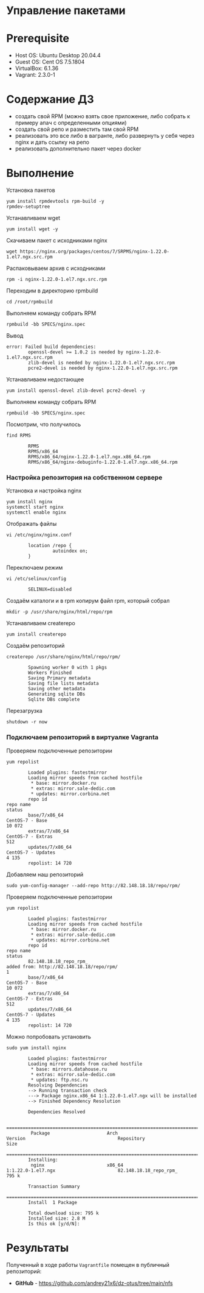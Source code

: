 # Управление пакетами

# **Prerequisite**
- Host OS: Ubuntu Desktop 20.04.4
- Guest OS: Cent OS 7.5.1804
- VirtualBox: 6.1.36
- Vagrant: 2.3.0-1

# **Содержание ДЗ**

* создать свой RPM (можно взять свое приложение, либо собрать к примеру апач с определенными опциями)
* создать свой репо и разместить там свой RPM
* реализовать это все либо в вагранте, либо развернуть у себя через nginx и дать ссылку на репо
* реализовать дополнительно пакет через docker

# **Выполнение**


Установка пакетов
```
yum install rpmdevtools rpm-build -y
rpmdev-setuptree
```

Устанавливаем wget
```
yum install wget -y
```

Скачиваем пакет с исходниками nginx
```
wget https://nginx.org/packages/centos/7/SRPMS/nginx-1.22.0-1.el7.ngx.src.rpm
```

Распаковываем архив с исходниками
```
rpm -i nginx-1.22.0-1.el7.ngx.src.rpm
```

Переходим в директорию rpmbuild
```
cd /root/rpmbuild
```

Выполняем команду собрать RPM
```
rpmbuild -bb SPECS/nginx.spec
```

Вывод
```
error: Failed build dependencies:
        openssl-devel >= 1.0.2 is needed by nginx-1.22.0-1.el7.ngx.src.rpm
        zlib-devel is needed by nginx-1.22.0-1.el7.ngx.src.rpm
        pcre2-devel is needed by nginx-1.22.0-1.el7.ngx.src.rpm
```

Устанавливаем недостающее
```
yum install openssl-devel zlib-devel pcre2-devel -y
```

Выполняем команду собрать RPM
```
rpmbuild -bb SPECS/nginx.spec
```

Посмотрим, что получилось
```
find RPMS

        RPMS
        RPMS/x86_64
        RPMS/x86_64/nginx-1.22.0-1.el7.ngx.x86_64.rpm
        RPMS/x86_64/nginx-debuginfo-1.22.0-1.el7.ngx.x86_64.rpm
```

### Настройка репозитория на собственном сервере

Установка и настройка nginx

```
yum install nginx
systemctl start nginx
systemctl enable nginx
```

Отображать файлы
```
vi /etc/nginx/nginx.conf

        location /repo {
                 autoindex on; 
        }
```

Переключаем режим
```
vi /etc/selinux/config

        SELINUX=disabled
```

Создаём каталоги и в rpm копирум файл rpm, который собрал
```
mkdir -p /usr/share/nginx/html/repo/rpm
```

Устанавливаем createrepo
```
yum install createrepo
```


Создаём репозиторий
```
createrepo /usr/share/nginx/html/repo/rpm/

        Spawning worker 0 with 1 pkgs
        Workers Finished
        Saving Primary metadata
        Saving file lists metadata
        Saving other metadata
        Generating sqlite DBs
        Sqlite DBs complete
```

Перезагрузка
```
shutdown -r now
```

### Подключаем репозиторий в виртуалке Vagranta



Проверяем подключенные репозитории
```
yum repolist

        Loaded plugins: fastestmirror
        Loading mirror speeds from cached hostfile
         * base: mirror.docker.ru
         * extras: mirror.sale-dedic.com
         * updates: mirror.corbina.net
        repo id                                                       repo name                                                                         status
        base/7/x86_64                                                 CentOS-7 - Base                                                                   10 072
        extras/7/x86_64                                               CentOS-7 - Extras                                                                    512
        updates/7/x86_64                                              CentOS-7 - Updates                                                                 4 135
        repolist: 14 720
```

Добавляем наш репозиторий
```
sudo yum-config-manager --add-repo http://82.148.18.18/repo/rpm/
```
Проверяем подключенные репозитории
```
yum repolist

        Loaded plugins: fastestmirror
        Loading mirror speeds from cached hostfile
         * base: mirror.docker.ru
         * extras: mirror.sale-dedic.com
         * updates: mirror.corbina.net
        repo id                                                       repo name                                                                         status
        82.148.18.18_repo_rpm_                                        added from: http://82.148.18.18/repo/rpm/                                              1
        base/7/x86_64                                                 CentOS-7 - Base                                                                   10 072
        extras/7/x86_64                                               CentOS-7 - Extras                                                                    512
        updates/7/x86_64                                              CentOS-7 - Updates                                                                 4 135
        repolist: 14 720
```

Можно попробовать установить
```
sudo yum install nginx

        Loaded plugins: fastestmirror
        Loading mirror speeds from cached hostfile
         * base: mirrors.datahouse.ru
         * extras: mirror.sale-dedic.com
         * updates: ftp.nsc.ru
        Resolving Dependencies
        --> Running transaction check
        ---> Package nginx.x86_64 1:1.22.0-1.el7.ngx will be installed
        --> Finished Dependency Resolution

        Dependencies Resolved

        ================================================================================================================================================
         Package                     Arch                         Version                                  Repository                                    Size
        ================================================================================================================================================
        Installing:
         nginx                       x86_64                       1:1.22.0-1.el7.ngx                       82.148.18.18_repo_rpm_                       795 k

        Transaction Summary
        ================================================================================================================================================
        Install  1 Package

        Total download size: 795 k
        Installed size: 2.8 M
        Is this ok [y/d/N]:
```











# **Результаты**

Полученный в ходе работы `Vagrantfile` помещен в публичный репозиторий:
- **GitHub** - https://github.com/andrey21x6/dz-otus/tree/main/nfs
